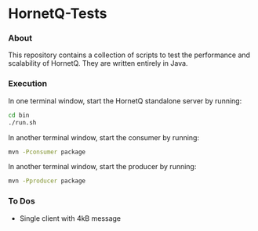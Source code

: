 # HornetQ-Tests
### About
This repository contains a collection of scripts to test the performance and scalability of HornetQ. They are written entirely in Java.

### Execution
In one terminal window, start the HornetQ standalone server by running:
```Bash
cd bin
./run.sh
```
In another terminal window, start the consumer by running:
```Bash
mvn -Pconsumer package
```
In another terminal window, start the producer by running:
```Bash
mvn -Pproducer package
```

### To Dos
- Single client with 4kB message
